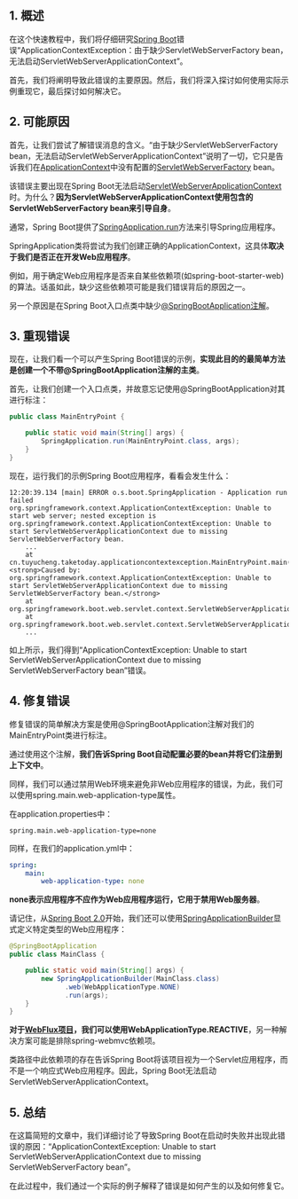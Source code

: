 ## 1. 概述

在这个快速教程中，我们将仔细研究[Spring Boot]()错误“ApplicationContextException：由于缺少ServletWebServerFactory bean，无法启动ServletWebServerApplicationContext”。

首先，我们将阐明导致此错误的主要原因。然后，我们将深入探讨如何使用实际示例重现它，最后探讨如何解决它。

## 2. 可能原因

首先，让我们尝试了解错误消息的含义。“由于缺少ServletWebServerFactory bean，无法启动ServletWebServerApplicationContext”说明了一切，它只是告诉我们在[ApplicationContext]()中没有配置的[ServletWebServerFactory](https://docs.spring.io/spring-boot/docs/current/api/org/springframework/boot/web/servlet/server/ServletWebServerFactory.html) bean。

该错误主要出现在Spring Boot无法启动[ServletWebServerApplicationContext](https://docs.spring.io/spring-boot/docs/current/api/org/springframework/boot/web/servlet/context/ServletWebServerApplicationContext.html)时。为什么？**因为ServletWebServerApplicationContext使用包含的ServletWebServerFactory bean来引导自身**。

通常，Spring Boot提供了[SpringApplication.run](https://docs.spring.io/spring-boot/docs/1.0.0.RC5/reference/html/boot-features-spring-application.html)方法来引导Spring应用程序。

SpringApplication类将尝试为我们创建正确的ApplicationContext，这具体**取决于我们是否正在开发Web应用程序**。

例如，用于确定Web应用程序是否来自某些依赖项(如spring-boot-starter-web)的算法。话虽如此，缺少这些依赖项可能是我们错误背后的原因之一。

另一个原因是在Spring Boot入口点类中缺少[@SpringBootApplication注解]()。

## 3. 重现错误

现在，让我们看一个可以产生Spring Boot错误的示例，**实现此目的的最简单方法是创建一个不带@SpringBootApplication注解的主类**。

首先，让我们创建一个入口点类，并故意忘记使用@SpringBootApplication对其进行标注：

```java
public class MainEntryPoint {

    public static void main(String[] args) {
        SpringApplication.run(MainEntryPoint.class, args);
    }
}
```

现在，运行我们的示例Spring Boot应用程序，看看会发生什么：

```shell
12:20:39.134 [main] ERROR o.s.boot.SpringApplication - Application run failed
org.springframework.context.ApplicationContextException: Unable to start web server; nested exception is org.springframework.context.ApplicationContextException: Unable to start ServletWebServerApplicationContext due to missing ServletWebServerFactory bean.
	...
	at cn.tuyucheng.taketoday.applicationcontextexception.MainEntryPoint.main(MainEntryPoint.java:10)
<strong>Caused by: org.springframework.context.ApplicationContextException: Unable to start ServletWebServerApplicationContext due to missing ServletWebServerFactory bean.</strong>
	at org.springframework.boot.web.servlet.context.ServletWebServerApplicationContext.getWebServerFactory(ServletWebServerApplicationContext.java:209)
	at org.springframework.boot.web.servlet.context.ServletWebServerApplicationContext.createWebServer(ServletWebServerApplicationContext.java:179)
	... 
```

如上所示，我们得到“ApplicationContextException: Unable to start ServletWebServerApplicationContext due to missing ServletWebServerFactory bean”错误。

## 4. 修复错误

修复错误的简单解决方案是使用@SpringBootApplication注解对我们的MainEntryPoint类进行标注。

通过使用这个注解，**我们告诉Spring Boot自动配置必要的bean并将它们注册到上下文中**。

同样，我们可以通过禁用Web环境来避免非Web应用程序的错误，为此，我们可以使用spring.main.web-application-type属性。

在application.properties中：

```properties
spring.main.web-application-type=none
```

同样，在我们的application.yml中：

```yaml
spring:
    main:
        web-application-type: none
```

**none表示应用程序不应作为Web应用程序运行，它用于禁用Web服务器**。

请记住，从[Spring Boot 2.0](https://spring.io/blog/2018/03/01/spring-boot-2-0-goes-ga)开始，我们还可以使用[SpringApplicationBuilder](https://docs.spring.io/spring-boot/docs/2.0.x/api/org/springframework/boot/builder/SpringApplicationBuilder.html#web-org.springframework.boot.WebApplicationType-)显式定义特定类型的Web应用程序：

```java
@SpringBootApplication
public class MainClass {

    public static void main(String[] args) {
        new SpringApplicationBuilder(MainClass.class)
              .web(WebApplicationType.NONE)
              .run(args);
    }
}
```

**对于[WebFlux项目]()，我们可以使用WebApplicationType.REACTIVE**，另一种解决方案可能是排除spring-webmvc依赖项。

类路径中此依赖项的存在告诉Spring Boot将该项目视为一个Servlet应用程序，而不是一个响应式Web应用程序。因此，Spring Boot无法启动ServletWebServerApplicationContext。

## 5. 总结

在这篇简短的文章中，我们详细讨论了导致Spring Boot在启动时失败并出现此错误的原因：“ApplicationContextException: Unable to start ServletWebServerApplicationContext due to missing ServletWebServerFactory bean”。

在此过程中，我们通过一个实际的例子解释了错误是如何产生的以及如何修复它。
